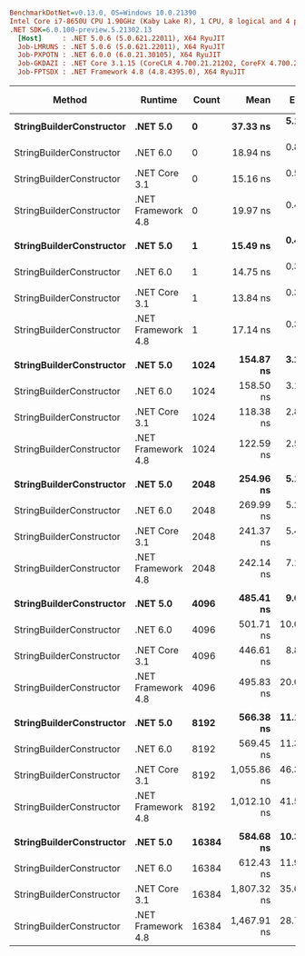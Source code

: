``` ini

BenchmarkDotNet=v0.13.0, OS=Windows 10.0.21390
Intel Core i7-8650U CPU 1.90GHz (Kaby Lake R), 1 CPU, 8 logical and 4 physical cores
.NET SDK=6.0.100-preview.5.21302.13
  [Host]     : .NET 5.0.6 (5.0.621.22011), X64 RyuJIT
  Job-LMRUNS : .NET 5.0.6 (5.0.621.22011), X64 RyuJIT
  Job-PXPOTN : .NET 6.0.0 (6.0.21.30105), X64 RyuJIT
  Job-GKDAZI : .NET Core 3.1.15 (CoreCLR 4.700.21.21202, CoreFX 4.700.21.21402), X64 RyuJIT
  Job-FPTSDX : .NET Framework 4.8 (4.8.4395.0), X64 RyuJIT


```
|                   Method |            Runtime | Count |        Mean |     Error |     StdDev |      Median | Ratio | RatioSD |  Gen 0 |  Gen 1 | Gen 2 | Allocated |
|------------------------- |------------------- |------ |------------:|----------:|-----------:|------------:|------:|--------:|-------:|-------:|------:|----------:|
| **StringBuilderConstructor** |           **.NET 5.0** |     **0** |    **37.33 ns** |  **5.142 ns** |  **14.835 ns** |    **36.57 ns** |  **1.99** |    **0.75** | **0.0249** |      **-** |     **-** |     **104 B** |
| StringBuilderConstructor |           .NET 6.0 |     0 |    18.94 ns |  0.808 ns |   2.264 ns |    18.71 ns |  0.95 |    0.13 | 0.0249 |      - |     - |     104 B |
| StringBuilderConstructor |      .NET Core 3.1 |     0 |    15.16 ns |  0.558 ns |   1.574 ns |    14.91 ns |  0.77 |    0.07 | 0.0249 |      - |     - |     104 B |
| StringBuilderConstructor | .NET Framework 4.8 |     0 |    19.97 ns |  0.441 ns |   1.162 ns |    19.66 ns |  1.00 |    0.00 | 0.0249 |      - |     - |     104 B |
|                          |                    |       |             |           |            |             |       |         |        |        |       |           |
| **StringBuilderConstructor** |           **.NET 5.0** |     **1** |    **15.49 ns** |  **0.498 ns** |   **1.422 ns** |    **14.97 ns** |  **0.93** |    **0.11** | **0.0191** |      **-** |     **-** |      **80 B** |
| StringBuilderConstructor |           .NET 6.0 |     1 |    14.75 ns |  0.330 ns |   0.551 ns |    14.66 ns |  0.87 |    0.05 | 0.0191 |      - |     - |      80 B |
| StringBuilderConstructor |      .NET Core 3.1 |     1 |    13.84 ns |  0.307 ns |   0.431 ns |    13.85 ns |  0.81 |    0.05 | 0.0191 |      - |     - |      80 B |
| StringBuilderConstructor | .NET Framework 4.8 |     1 |    17.14 ns |  0.379 ns |   0.799 ns |    16.88 ns |  1.00 |    0.00 | 0.0191 |      - |     - |      80 B |
|                          |                    |       |             |           |            |             |       |         |        |        |       |           |
| **StringBuilderConstructor** |           **.NET 5.0** |  **1024** |   **154.87 ns** |  **3.208 ns** |   **9.307 ns** |   **152.58 ns** |  **1.27** |    **0.11** | **0.5066** |      **-** |     **-** |   **2,120 B** |
| StringBuilderConstructor |           .NET 6.0 |  1024 |   158.50 ns |  3.150 ns |   9.037 ns |   156.28 ns |  1.30 |    0.12 | 0.5066 |      - |     - |   2,120 B |
| StringBuilderConstructor |      .NET Core 3.1 |  1024 |   118.38 ns |  2.816 ns |   8.125 ns |   117.37 ns |  0.97 |    0.09 | 0.5066 |      - |     - |   2,120 B |
| StringBuilderConstructor | .NET Framework 4.8 |  1024 |   122.59 ns |  2.586 ns |   7.378 ns |   121.37 ns |  1.00 |    0.00 | 0.5066 |      - |     - |   2,127 B |
|                          |                    |       |             |           |            |             |       |         |        |        |       |           |
| **StringBuilderConstructor** |           **.NET 5.0** |  **2048** |   **254.96 ns** |  **5.101 ns** |   **5.669 ns** |   **255.57 ns** |  **1.01** |    **0.10** | **0.9956** |      **-** |     **-** |   **4,168 B** |
| StringBuilderConstructor |           .NET 6.0 |  2048 |   269.99 ns |  5.200 ns |  12.658 ns |   267.01 ns |  1.10 |    0.09 | 0.9956 |      - |     - |   4,168 B |
| StringBuilderConstructor |      .NET Core 3.1 |  2048 |   241.37 ns |  5.406 ns |  15.511 ns |   238.60 ns |  1.00 |    0.10 | 0.9956 |      - |     - |   4,168 B |
| StringBuilderConstructor | .NET Framework 4.8 |  2048 |   242.14 ns |  7.173 ns |  21.036 ns |   233.61 ns |  1.00 |    0.00 | 0.9959 |      - |     - |   4,182 B |
|                          |                    |       |             |           |            |             |       |         |        |        |       |           |
| **StringBuilderConstructor** |           **.NET 5.0** |  **4096** |   **485.41 ns** |  **9.655 ns** |  **16.394 ns** |   **482.23 ns** |  **1.02** |    **0.10** | **1.9722** |      **-** |     **-** |   **8,264 B** |
| StringBuilderConstructor |           .NET 6.0 |  4096 |   501.71 ns | 10.011 ns |  26.895 ns |   497.75 ns |  1.05 |    0.11 | 1.9722 |      - |     - |   8,264 B |
| StringBuilderConstructor |      .NET Core 3.1 |  4096 |   446.61 ns |  8.885 ns |  18.149 ns |   443.30 ns |  0.95 |    0.07 | 1.9722 |      - |     - |   8,264 B |
| StringBuilderConstructor | .NET Framework 4.8 |  4096 |   495.83 ns | 20.019 ns |  58.395 ns |   469.79 ns |  1.00 |    0.00 | 1.9722 |      - |     - |   8,288 B |
|                          |                    |       |             |           |            |             |       |         |        |        |       |           |
| **StringBuilderConstructor** |           **.NET 5.0** |  **8192** |   **566.38 ns** | **11.161 ns** |  **23.543 ns** |   **563.16 ns** |  **0.57** |    **0.05** | **3.9215** |      **-** |     **-** |  **16,456 B** |
| StringBuilderConstructor |           .NET 6.0 |  8192 |   569.45 ns | 11.332 ns |  23.654 ns |   567.71 ns |  0.57 |    0.05 | 3.9215 |      - |     - |  16,456 B |
| StringBuilderConstructor |      .NET Core 3.1 |  8192 | 1,055.86 ns | 46.327 ns | 136.597 ns | 1,031.87 ns |  1.06 |    0.20 | 3.9215 | 0.2289 |     - |  16,456 B |
| StringBuilderConstructor | .NET Framework 4.8 |  8192 | 1,012.10 ns | 41.500 ns | 121.714 ns |   997.10 ns |  1.00 |    0.00 | 3.9215 |      - |     - |  16,496 B |
|                          |                    |       |             |           |            |             |       |         |        |        |       |           |
| **StringBuilderConstructor** |           **.NET 5.0** | **16384** |   **584.68 ns** | **10.315 ns** |  **18.334 ns** |   **581.02 ns** |  **0.40** |    **0.02** | **7.8115** |      **-** |     **-** |  **32,840 B** |
| StringBuilderConstructor |           .NET 6.0 | 16384 |   612.43 ns | 11.978 ns |  17.178 ns |   609.61 ns |  0.42 |    0.02 | 7.8115 |      - |     - |  32,840 B |
| StringBuilderConstructor |      .NET Core 3.1 | 16384 | 1,807.32 ns | 35.662 ns |  67.852 ns | 1,802.49 ns |  1.24 |    0.06 | 7.8106 | 0.8659 |     - |  32,840 B |
| StringBuilderConstructor | .NET Framework 4.8 | 16384 | 1,467.91 ns | 28.770 ns |  48.069 ns | 1,456.97 ns |  1.00 |    0.00 | 7.8106 |      - |     - |  32,880 B |
